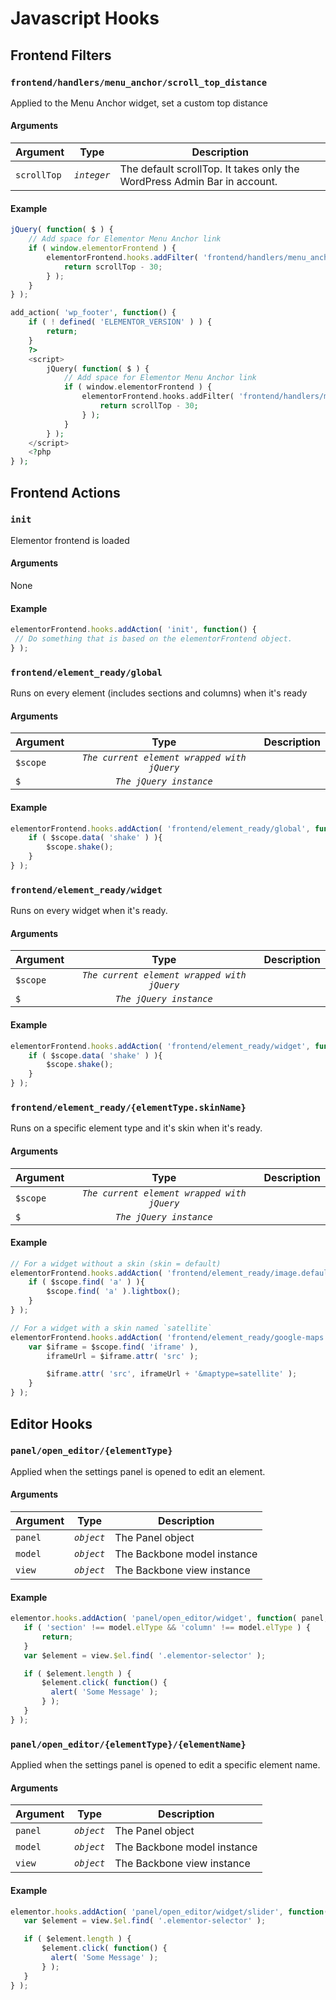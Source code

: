 # Javascript Hooks

## Frontend Filters

### `frontend/handlers/menu_anchor/scroll_top_distance`
Applied to the Menu Anchor widget, set a custom top distance

#### Arguments

Argument     | Type        | Description
------------ | :---------: | ---------------------------------------------
`scrollTop`  | *`integer`* | The default scrollTop. It takes only the WordPress Admin Bar in account.

#### Example

```javascript
jQuery( function( $ ) {
	// Add space for Elementor Menu Anchor link
	if ( window.elementorFrontend ) {
		elementorFrontend.hooks.addFilter( 'frontend/handlers/menu_anchor/scroll_top_distance', function( scrollTop ) {
			return scrollTop - 30;
		} );
	}
} );
```

```php
add_action( 'wp_footer', function() {
	if ( ! defined( 'ELEMENTOR_VERSION' ) ) {
		return;
	}
	?>
	<script>
		jQuery( function( $ ) {
			// Add space for Elementor Menu Anchor link
			if ( window.elementorFrontend ) {
				elementorFrontend.hooks.addFilter( 'frontend/handlers/menu_anchor/scroll_top_distance', function( scrollTop ) {
					return scrollTop - 30;
				} );
			}
		} );
	</script>
	<?php
} );
```

## Frontend Actions

### `init`
Elementor frontend is loaded

#### Arguments
None

#### Example

 ```javascript
elementorFrontend.hooks.addAction( 'init', function() {
  // Do something that is based on the elementorFrontend object.
} );
 ```

### `frontend/element_ready/global`
Runs on every element (includes sections and columns) when it's ready

#### Arguments

Argument    | Type                                        | Description
----------- | :------:                                    | ---------------------------------------------
`$scope`    | *`The current element wrapped with jQuery`* |
`$`         | *`The jQuery instance`*                     |

#### Example

```javascript
elementorFrontend.hooks.addAction( 'frontend/element_ready/global', function( $scope ) {
	if ( $scope.data( 'shake' ) ){
		$scope.shake();
	}
} );
```

### `frontend/element_ready/widget`
Runs on every widget when it's ready.

#### Arguments

Argument    | Type                                        | Description
----------- | :------:                                    | ---------------------------------------------
`$scope`    | *`The current element wrapped with jQuery`* |
`$`         | *`The jQuery instance`*                     |

#### Example

```javascript
elementorFrontend.hooks.addAction( 'frontend/element_ready/widget', function( $scope ) {
	if ( $scope.data( 'shake' ) ){
		$scope.shake();
	}
} );
```

### `frontend/element_ready/{elementType.skinName}`
Runs on a specific element type and it's skin when it's ready.

#### Arguments

Argument    | Type                                        | Description
----------- | :------:                                    | ---------------------------------------------
`$scope`    | *`The current element wrapped with jQuery`* |
`$`         | *`The jQuery instance`*                     |

#### Example

```javascript
// For a widget without a skin (skin = default)
elementorFrontend.hooks.addAction( 'frontend/element_ready/image.default', function( $scope ) {
	if ( $scope.find( 'a' ) ){
		$scope.find( 'a' ).lightbox();
	}
} );

// For a widget with a skin named `satellite`
elementorFrontend.hooks.addAction( 'frontend/element_ready/google-maps.satellite', function( $scope ) {
	var $iframe = $scope.find( 'iframe' ),
		iframeUrl = $iframe.attr( 'src' );

		$iframe.attr( 'src', iframeUrl + '&maptype=satellite' );
	}
} );
```

## Editor Hooks

### `panel/open_editor/{elementType}`
Applied when the settings panel is opened to edit an element.

#### Arguments

Argument     | Type       | Description
------------ | :------:   | ----------------------
`panel`      | *`object`* | The Panel object
`model`      | *`object`* | The Backbone model instance
`view`       | *`object`* | The Backbone view instance

#### Example

 ```javascript
 elementor.hooks.addAction( 'panel/open_editor/widget', function( panel, model, view ) {
 	if ( 'section' !== model.elType && 'column' !== model.elType ) {
 		return;
 	}
	var $element = view.$el.find( '.elementor-selector' );

	if ( $element.length ) {
		$element.click( function() {
		  alert( 'Some Message' );
		} );
	}
 } );
```

### `panel/open_editor/{elementType}/{elementName}`
Applied when the settings panel is opened to edit a specific element name.

#### Arguments

Argument     | Type       | Description
------------ | :------:   | ----------------------
`panel`      | *`object`* | The Panel object
`model`      | *`object`* | The Backbone model instance
`view`       | *`object`* | The Backbone view instance

#### Example

 ```javascript
elementor.hooks.addAction( 'panel/open_editor/widget/slider', function( panel, model, view ) {
	var $element = view.$el.find( '.elementor-selector' );

	if ( $element.length ) {
		$element.click( function() {
		  alert( 'Some Message' );
		} );
	}
} );
```
